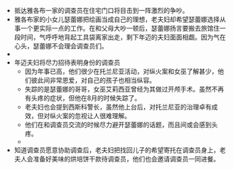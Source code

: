 - 抵达雅各布一家的调查员在住宅门口将目击到一阵激烈的争吵。
- 雅各布家的小女儿瑟蕾娜把绘画当成自己的理想，老夫妇却希望瑟蕾娜选择从事一个更实际一点的工作。在和父母大吵一顿后，瑟蕾娜扬言要搬去旅馆住一段时间，气呼呼地背起工具袋离家出走，剩下年迈的夫妇面面相觑。因为气在心头，瑟蕾娜不会理会调查员们。
-
- 年迈夫妇将尽力招待表明身份的调查员
	- 因为年事已高，他们很少在托兰尼亚活动，对纵火案和女巫了解甚少，他们彼此间非常恩爱，对自己的孩子也相当纵容。
	- 失踪的是瑟蕾娜的哥哥，女巫艾莉西亚曾经为其做过开颅手术。虽然不再有头疼的症状，但他在8月的时候失踪了。
	- 老夫妇也会提到西斯科警长，虽然他上台后，对托兰尼亚的治理卓有成效，但对纵火案的忽视让人很难理解。
	- 他们在和调查员交流的时候尽力避开瑟蕾娜的话题，而且间或会感到头疼。
	-
- 知道调查员愿意协助调查后，老夫妇把找回儿子的希望寄托在调查员身上，老夫人会准备好美味的烘培饼干款待调查员，他们也会邀请调查员一同进餐。